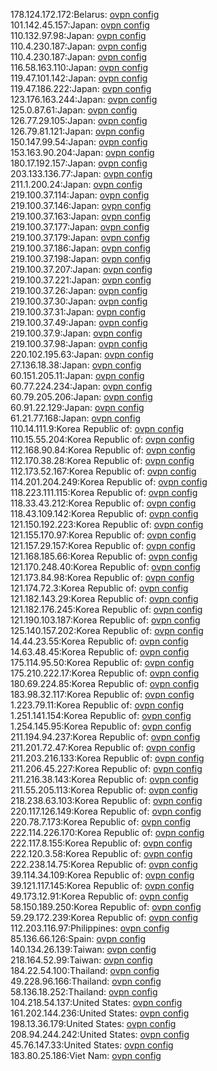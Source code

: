 178.124.172.172:Belarus: [ovpn config](vpn/178_124_172_172.ovpn)  
101.142.45.157:Japan: [ovpn config](vpn/101_142_45_157.ovpn)  
110.132.97.98:Japan: [ovpn config](vpn/110_132_97_98.ovpn)  
110.4.230.187:Japan: [ovpn config](vpn/110_4_230_187.ovpn)  
110.4.230.187:Japan: [ovpn config](vpn/110_4_230_187.ovpn)  
116.58.163.110:Japan: [ovpn config](vpn/116_58_163_110.ovpn)  
119.47.101.142:Japan: [ovpn config](vpn/119_47_101_142.ovpn)  
119.47.186.222:Japan: [ovpn config](vpn/119_47_186_222.ovpn)  
123.176.163.244:Japan: [ovpn config](vpn/123_176_163_244.ovpn)  
125.0.87.61:Japan: [ovpn config](vpn/125_0_87_61.ovpn)  
126.77.29.105:Japan: [ovpn config](vpn/126_77_29_105.ovpn)  
126.79.81.121:Japan: [ovpn config](vpn/126_79_81_121.ovpn)  
150.147.99.54:Japan: [ovpn config](vpn/150_147_99_54.ovpn)  
153.163.90.204:Japan: [ovpn config](vpn/153_163_90_204.ovpn)  
180.17.192.157:Japan: [ovpn config](vpn/180_17_192_157.ovpn)  
203.133.136.77:Japan: [ovpn config](vpn/203_133_136_77.ovpn)  
211.1.200.24:Japan: [ovpn config](vpn/211_1_200_24.ovpn)  
219.100.37.114:Japan: [ovpn config](vpn/219_100_37_114.ovpn)  
219.100.37.146:Japan: [ovpn config](vpn/219_100_37_146.ovpn)  
219.100.37.163:Japan: [ovpn config](vpn/219_100_37_163.ovpn)  
219.100.37.177:Japan: [ovpn config](vpn/219_100_37_177.ovpn)  
219.100.37.179:Japan: [ovpn config](vpn/219_100_37_179.ovpn)  
219.100.37.186:Japan: [ovpn config](vpn/219_100_37_186.ovpn)  
219.100.37.198:Japan: [ovpn config](vpn/219_100_37_198.ovpn)  
219.100.37.207:Japan: [ovpn config](vpn/219_100_37_207.ovpn)  
219.100.37.221:Japan: [ovpn config](vpn/219_100_37_221.ovpn)  
219.100.37.26:Japan: [ovpn config](vpn/219_100_37_26.ovpn)  
219.100.37.30:Japan: [ovpn config](vpn/219_100_37_30.ovpn)  
219.100.37.31:Japan: [ovpn config](vpn/219_100_37_31.ovpn)  
219.100.37.49:Japan: [ovpn config](vpn/219_100_37_49.ovpn)  
219.100.37.9:Japan: [ovpn config](vpn/219_100_37_9.ovpn)  
219.100.37.98:Japan: [ovpn config](vpn/219_100_37_98.ovpn)  
220.102.195.63:Japan: [ovpn config](vpn/220_102_195_63.ovpn)  
27.136.18.38:Japan: [ovpn config](vpn/27_136_18_38.ovpn)  
60.151.205.11:Japan: [ovpn config](vpn/60_151_205_11.ovpn)  
60.77.224.234:Japan: [ovpn config](vpn/60_77_224_234.ovpn)  
60.79.205.206:Japan: [ovpn config](vpn/60_79_205_206.ovpn)  
60.91.22.129:Japan: [ovpn config](vpn/60_91_22_129.ovpn)  
61.21.77.168:Japan: [ovpn config](vpn/61_21_77_168.ovpn)  
110.14.111.9:Korea Republic of: [ovpn config](vpn/110_14_111_9.ovpn)  
110.15.55.204:Korea Republic of: [ovpn config](vpn/110_15_55_204.ovpn)  
112.168.90.84:Korea Republic of: [ovpn config](vpn/112_168_90_84.ovpn)  
112.170.38.28:Korea Republic of: [ovpn config](vpn/112_170_38_28.ovpn)  
112.173.52.167:Korea Republic of: [ovpn config](vpn/112_173_52_167.ovpn)  
114.201.204.249:Korea Republic of: [ovpn config](vpn/114_201_204_249.ovpn)  
118.223.111.115:Korea Republic of: [ovpn config](vpn/118_223_111_115.ovpn)  
118.33.43.212:Korea Republic of: [ovpn config](vpn/118_33_43_212.ovpn)  
118.43.109.142:Korea Republic of: [ovpn config](vpn/118_43_109_142.ovpn)  
121.150.192.223:Korea Republic of: [ovpn config](vpn/121_150_192_223.ovpn)  
121.155.170.97:Korea Republic of: [ovpn config](vpn/121_155_170_97.ovpn)  
121.157.29.157:Korea Republic of: [ovpn config](vpn/121_157_29_157.ovpn)  
121.168.185.66:Korea Republic of: [ovpn config](vpn/121_168_185_66.ovpn)  
121.170.248.40:Korea Republic of: [ovpn config](vpn/121_170_248_40.ovpn)  
121.173.84.98:Korea Republic of: [ovpn config](vpn/121_173_84_98.ovpn)  
121.174.72.3:Korea Republic of: [ovpn config](vpn/121_174_72_3.ovpn)  
121.182.143.29:Korea Republic of: [ovpn config](vpn/121_182_143_29.ovpn)  
121.182.176.245:Korea Republic of: [ovpn config](vpn/121_182_176_245.ovpn)  
121.190.103.187:Korea Republic of: [ovpn config](vpn/121_190_103_187.ovpn)  
125.140.157.202:Korea Republic of: [ovpn config](vpn/125_140_157_202.ovpn)  
14.44.23.55:Korea Republic of: [ovpn config](vpn/14_44_23_55.ovpn)  
14.63.48.45:Korea Republic of: [ovpn config](vpn/14_63_48_45.ovpn)  
175.114.95.50:Korea Republic of: [ovpn config](vpn/175_114_95_50.ovpn)  
175.210.222.17:Korea Republic of: [ovpn config](vpn/175_210_222_17.ovpn)  
180.69.224.85:Korea Republic of: [ovpn config](vpn/180_69_224_85.ovpn)  
183.98.32.117:Korea Republic of: [ovpn config](vpn/183_98_32_117.ovpn)  
1.223.79.11:Korea Republic of: [ovpn config](vpn/1_223_79_11.ovpn)  
1.251.141.154:Korea Republic of: [ovpn config](vpn/1_251_141_154.ovpn)  
1.254.145.95:Korea Republic of: [ovpn config](vpn/1_254_145_95.ovpn)  
211.194.94.237:Korea Republic of: [ovpn config](vpn/211_194_94_237.ovpn)  
211.201.72.47:Korea Republic of: [ovpn config](vpn/211_201_72_47.ovpn)  
211.203.216.133:Korea Republic of: [ovpn config](vpn/211_203_216_133.ovpn)  
211.206.45.227:Korea Republic of: [ovpn config](vpn/211_206_45_227.ovpn)  
211.216.38.143:Korea Republic of: [ovpn config](vpn/211_216_38_143.ovpn)  
211.55.205.113:Korea Republic of: [ovpn config](vpn/211_55_205_113.ovpn)  
218.238.63.103:Korea Republic of: [ovpn config](vpn/218_238_63_103.ovpn)  
220.117.126.149:Korea Republic of: [ovpn config](vpn/220_117_126_149.ovpn)  
220.78.7.173:Korea Republic of: [ovpn config](vpn/220_78_7_173.ovpn)  
222.114.226.170:Korea Republic of: [ovpn config](vpn/222_114_226_170.ovpn)  
222.117.8.155:Korea Republic of: [ovpn config](vpn/222_117_8_155.ovpn)  
222.120.3.58:Korea Republic of: [ovpn config](vpn/222_120_3_58.ovpn)  
222.238.14.75:Korea Republic of: [ovpn config](vpn/222_238_14_75.ovpn)  
39.114.34.109:Korea Republic of: [ovpn config](vpn/39_114_34_109.ovpn)  
39.121.117.145:Korea Republic of: [ovpn config](vpn/39_121_117_145.ovpn)  
49.173.12.91:Korea Republic of: [ovpn config](vpn/49_173_12_91.ovpn)  
58.150.189.250:Korea Republic of: [ovpn config](vpn/58_150_189_250.ovpn)  
59.29.172.239:Korea Republic of: [ovpn config](vpn/59_29_172_239.ovpn)  
112.203.116.97:Philippines: [ovpn config](vpn/112_203_116_97.ovpn)  
85.136.66.126:Spain: [ovpn config](vpn/85_136_66_126.ovpn)  
140.134.26.139:Taiwan: [ovpn config](vpn/140_134_26_139.ovpn)  
218.164.52.99:Taiwan: [ovpn config](vpn/218_164_52_99.ovpn)  
184.22.54.100:Thailand: [ovpn config](vpn/184_22_54_100.ovpn)  
49.228.96.166:Thailand: [ovpn config](vpn/49_228_96_166.ovpn)  
58.136.18.252:Thailand: [ovpn config](vpn/58_136_18_252.ovpn)  
104.218.54.137:United States: [ovpn config](vpn/104_218_54_137.ovpn)  
161.202.144.236:United States: [ovpn config](vpn/161_202_144_236.ovpn)  
198.13.36.179:United States: [ovpn config](vpn/198_13_36_179.ovpn)  
208.94.244.242:United States: [ovpn config](vpn/208_94_244_242.ovpn)  
45.76.147.33:United States: [ovpn config](vpn/45_76_147_33.ovpn)  
183.80.25.186:Viet Nam: [ovpn config](vpn/183_80_25_186.ovpn)  
